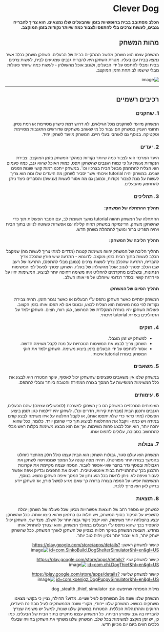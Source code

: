 <div dir='rtl' lang='he'>

# Clever Dog

**הכלב מסתובב בבית בחופשיות בזמן שהבעלים שלו נמצאים. הוא צריך להבריח גנבים, לעשות צרכים בלי להתפס ולצבור כמה שיותר נקודות בזמן המוקצב.**

## מהות המשחק

המשחק עצמו הוא משחק מחשב המתקיים בבית של הבעלים. השחקן משחק ככלב אשר נמצא בבית עם בעליו.
מטרת השחקן היא להבריח גנבים שמגיעים לבית, לעשות צרכים בבית ומבלי להתפס על ידי הבעלים, ולגנוב אוכל מהשולחן - לעשות כמה שיותר פעולות מבלי שישמו לב תחת הזמן המוקצב.

 ![image](https://user-images.githubusercontent.com/74373665/226649852-790f483a-4968-4c26-94cf-89904d0d92fe.png)

---
## רכיבים רשמיים

### 1. שחקנים
המשחק מיועד לשחקנים מכל הגילאים, לא דרוש רמת כישרון מסויימת או רמת נסיון.
תחומי העניין במשחק הם עבור כל מי שאוהב משחקים שדורשים התגנבות מסויימת וטקטיקה. בנוסף גם לאוהבי בעלי חיים.
המשחק מיועד לשחקן יחיד.
 
### 2. יעדים
היעד המרכזי הוא לצבור כמה שיותר נקודות במהלך המשחק בזמן המוקצב.
צבירת הנקודות נעשת על פי כמות הגנבים שהשחקן תפס, כמות האוכל שהוא גנב, כמה פעמים הוא הצליח להתחמק מבעל הבית בצרכיו וכו'. במשחק ייתכנו רמות קושי שונות וזמנים שונים.
במשחק יהיה tutorial איכותי אשר יסביר לשחקן מה היעדים שלו ומה הוא צריך לעשות על מנת לצבור נקודות, וכמובן גם מה אסור לעשות (ענישה) והסברים כיצד ניתן להתחמק מהבעלים.

### 3. תהליכים
#### תהליך ההתחלה של המשחק:
ההתחלה של המשחק תהווה tutorial מושך תשומת לב, עם הסבר הפעולות תוך כדי שהשחקן משחק.
הדינמיקה במשחק תהיה קלילה עם אפשרות פשוטה לניווט בתוך הבית ויהיה תפריט ברור ומושך להתחלת משחק חדש.

#### תהליך הליבה של המשחק:
תהליך הליבה של המשחק יהווה משימות קטנות (מדדים למתי צריך לעשות מה) שמקבל הכלב לעשות בתוך הבית בזמן מוקצב.
לדוגמא - התרעה שיש פורץ שהכלב צריך להבריח, התרעה שהכלב צריך לעשות צרכים (כמובן מבלי להתפס), התרעה של רעב שבו הכלב יצטרך לגנוב אוכל מהשולחן של בעליו.
השחקן יצטרך לפעול לפי המשימות הנתונות, ובשלבים מתקדמים להחליט איזו משימה דחופה יותר לביצוע.
המשימות יהיו על פי דרגת קושי ובסדר רנדומי שיוחלט על פי אותו השלב.

#### תהליך הסיום של המשחק:
המשחק יסתיים כאשר השחקן נתפס ע"י הבעלים או כאשר נגמר הזמן. תהיה צבירת נקודות לפי כמה משימות הוא הצליח לבצע, ובונוס אם לא תפסו אותו בזמן הקצוב.
פעולות השחקן יהיו בעזרת המקלדת של המחשב, כגון רווח, חצים.
השחקן ילמד על התהליכים בעזרת tutorial איכותי.
 
### 4. חוקים
- למשחק יש זמן מוגבל.
- השחקן צריך לבצע את המשימות הנוכחיות על מנת לקבל משימה חדשה.
- אסור להתפס על ידי הבעלים בזמן ביצוע משימה.
השחקן ילמד את חוקי המשחק בעזרת tutorial איכותי.
 
### 5. משאבים
במשחק שלנו אין משאבים ספציפים שהשחקן יכול לאסוף, עיקר המטרה היא לבצע את כלל המשימות המופיעות על המסך בצורה המהירה והטובה ביותר ומבלי להתפס.
 
### 6. עימותים
העימותים המרכזיים במשחק הם בין השחקן למערכת (למכשולים עצמם) שהם הבעלים, הגנבים ותכנון הבית (מבחינת קירות, חדרים וכו'). לשחקן יהיו דילמות כגון תזמן ביצוע הפעולה (מתי כדאי כדי שלא יתפסו אותו), או לקבל החלטה על איזו משימה לבצע קודם במידה ויש כמה- ויקבל את ההחלטות לביצוע תוך כדי שהזמן יורד. כלומר, ככל שהוא יחכה יותר, הוא יוכל לבצע פחות משימות. אך אם הוא מבצע משימות בקלות ראש מבלי להתחשב בסביבה, עלולים לתפוס אותו.

### 7. גבולות
המשחק הוא עולם סגור, גבולות השחקן הוא הבית עצמו כולל חלק מהחצר (יוחלט בהמשך בצורה יותר מפורטת).
תהיה מפה קטנה על המסך שממחישה לשחקן את הגבולות ובנוסף גדר בחצר שאי-אפשר לעבור.
המפה עצמה מקיימת את עקרונות התכנון בכך שההתניידות בבית אינטואיטיבית. רואים את החפצים ובדיוק איפה אפשר לעבור ואיפה לא. ניתן לראות בכל רגע נתון על המסך איפה השחקן נמצא.
בנוסף, המשימות יופיעו על המפה בצורה ברורה כך שאם מגיע למשל פורץ, אז השחקן יידע בדיוק לאן הוא צריך ללכת.

### 8. תוצאות

למשחק יש מספר רחב של תוצאות אפשרויות מכיוון שכל פעולה של השחקן יכולה להשפיע על הניקוד בסוף המשחק, ויש תלות גם בתזמון שהוא ביצע אותה. ככל שהשחקן יבצע בהצלחה יותר משימות, הוא יקבל ניקוד גבוה יותר על השלב. מצד שני, השחקן יכול להפסיד בכך שהוא נתפס ע"י הבעלים במהלך המשחק, והוא יצטרך להתחיל אותו מחדש.
תוצאת המשחק בעיקר תלויה בנסיון של השחקן לאורך המשחק. ככל שהשחקן ישחק יותר, הוא יצבור יותר נסיון ויהיה טוב יותר. 

קישור למשחק ראשון: https://play.google.com/store/apps/details?id=com.SinkoBuild.DogShelterSimulator&hl=en&gl=US 
![image](https://user-images.githubusercontent.com/74373665/226649567-5adb3886-3619-4235-975c-2eee4c514dbd.png)

קישור למשחק שני: https://play.google.com/store/apps/details?id=com.chi.DogThief&hl=en&gl=US 
![image](https://user-images.githubusercontent.com/74373665/226649663-bfcdaa3a-6aca-4a94-b5b7-71072c0a811c.png)

קישור למשחק שלישי: https://play.google.com/store/apps/details?id=com.koenigz.DogPuppySimulator&hl=en&gl=US 
![image](https://user-images.githubusercontent.com/74373665/226649724-fc7b80ab-ccc2-46be-a2f6-43585160e0df.png)

 מילות המפתח שחיפשנו הם: dog ,stealth ,thief, simulator

המשחק שלנו שונה מ3 המשחקים לעיל שציינו. מדוע? 
תחילה, נציין כי בקושי מצאנו משחקים בנושא. המשחק שלנו ייחודי, מקורי ושונה מהמשחקים לעיל מבחינת היעדים, החוקים וההתנהלות הכללית.
המטרות במשחק שלנו שונות, למשל יש משימה שצריך להבריח בה גנב שפורץ הביתה. כל המשחק עצמו מתקיים בתוך הבית של הבעלים. כמו כן, יש זמן מוקצב למשימות בכל שלב. המשחק שלנו משתף את השחקן בחוויה שבעלי כלבים חווים ביום יום מכיוון חדש.
</div>
